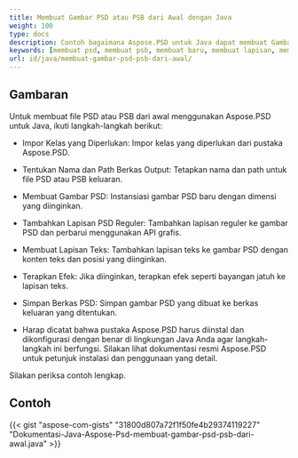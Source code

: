 ```yaml
---
title: Membuat Gambar PSD atau PSB dari Awal dengan Java
weight: 100
type: docs
description: Contoh bagaimana Aspose.PSD untuk Java dapat membuat Gambar Psd dari awal
keywords: [membuat psd, membuat psb, membuat baru, membuat lapisan, membuat lapisan teks, psd api, java, contoh kode]
url: id/java/membuat-gambar-psd-psb-dari-awal/
---
```


## **Gambaran**
Untuk membuat file PSD atau PSB dari awal menggunakan Aspose.PSD untuk Java, ikuti langkah-langkah berikut:

- Impor Kelas yang Diperlukan: Impor kelas yang diperlukan dari pustaka Aspose.PSD.

- Tentukan Nama dan Path Berkas Output: Tetapkan nama dan path untuk file PSD atau PSB keluaran.

- Membuat Gambar PSD: Instansiasi gambar PSD baru dengan dimensi yang diinginkan.

- Tambahkan Lapisan PSD Reguler: Tambahkan lapisan reguler ke gambar PSD dan perbarui menggunakan API grafis.

- Membuat Lapisan Teks: Tambahkan lapisan teks ke gambar PSD dengan konten teks dan posisi yang diinginkan.

- Terapkan Efek: Jika diinginkan, terapkan efek seperti bayangan jatuh ke lapisan teks.

- Simpan Berkas PSD: Simpan gambar PSD yang dibuat ke berkas keluaran yang ditentukan.

- Harap dicatat bahwa pustaka Aspose.PSD harus diinstal dan dikonfigurasi dengan benar di lingkungan Java Anda agar langkah-langkah ini berfungsi. Silakan lihat dokumentasi resmi Aspose.PSD untuk petunjuk instalasi dan penggunaan yang detail.

Silakan periksa contoh lengkap.

## **Contoh**
{{< gist "aspose-com-gists" "31800d807a72f1f50fe4b29374119227" "Dokumentasi-Java-Aspose-Psd-membuat-gambar-psd-psb-dari-awal.java" >}}
